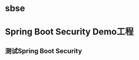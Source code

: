 # sbse
Spring Boot Security Demo工程
=============================
测试Spring Boot Security
-----------------------------
